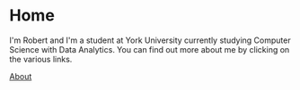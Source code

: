 # Home

I'm Robert and I'm a student at York University currently studying Computer Science with Data Analytics. You can find out more about me by clicking on the various links.

[About](/about.md)
